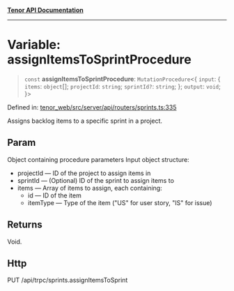 [**Tenor API Documentation**](../../README.md)

***

# Variable: assignItemsToSprintProcedure

> `const` **assignItemsToSprintProcedure**: `MutationProcedure`\<\{ `input`: \{ `items`: `object`[]; `projectId`: `string`; `sprintId?`: `string`; \}; `output`: `void`; \}\>

Defined in: [tenor\_web/src/server/api/routers/sprints.ts:335](https://github.com/Apantli/Tenor/blob/b33873959b5093fc3e3d66ac4f230a78a6395bbd/tenor_web/src/server/api/routers/sprints.ts#L335)

Assigns backlog items to a specific sprint in a project.

## Param

Object containing procedure parameters
Input object structure:
- projectId — ID of the project to assign items in
- sprintId — (Optional) ID of the sprint to assign items to
- items — Array of items to assign, each containing:
  - id — ID of the item
  - itemType — Type of the item ("US" for user story, "IS" for issue)

## Returns

Void.

## Http

PUT /api/trpc/sprints.assignItemsToSprint
